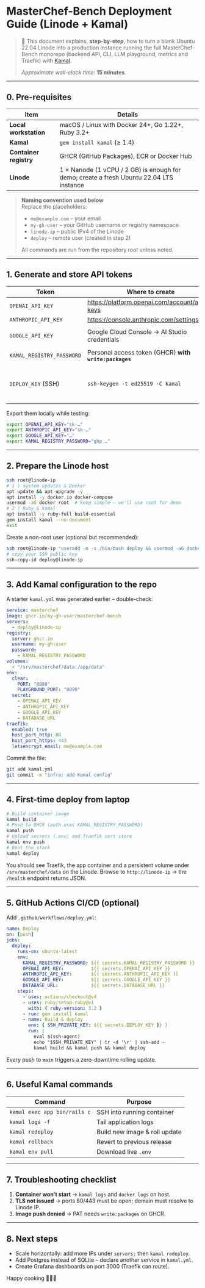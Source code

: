 # MasterChef-Bench Deployment Guide (Linode + Kamal)

> 🚀 This document explains, **step-by-step**, how to turn a blank Ubuntu 22.04 Linode into a production instance running the full MasterChef-Bench monorepo (backend API, CLI, LLM playground, metrics and Traefik) with [Kamal](https://kamal-deploy.org).
>
> _Approximate wall-clock time_: **15 minutes**.

---

## 0. Pre-requisites

| Item                   | Details                                                                                 |
| ---------------------- | --------------------------------------------------------------------------------------- |
| **Local workstation**  | macOS / Linux with Docker 24+, Go 1.22+, Ruby 3.2+                                      |
| **Kamal**              | `gem install kamal` (≥ 1.4)                                                             |
| **Container registry** | GHCR (GitHub Packages), ECR or Docker Hub                                               |
| **Linode**             | 1 × Nanode (1 vCPU / 2 GB) is enough for demo; create a fresh Ubuntu 22.04 LTS instance |

> **Naming convention used below**  
> Replace the placeholders:
>
> - `me@example.com` – your email
> - `my-gh-user` – your GitHub username or registry namespace
> - `linode-ip` – public IPv4 of the Linode
> - `deploy` – remote user (created in step 2)
>
> All commands are run from the repository root unless noted.

---

## 1. Generate and store API tokens

| Token                     | Where to create                                        | Scope                        | Where to save                                                                                 |
| ------------------------- | ------------------------------------------------------ | ---------------------------- | --------------------------------------------------------------------------------------------- |
| `OPENAI_API_KEY`          | <https://platform.openai.com/account/api-keys>         | `tts:all, models:read`       | GitHub → _Settings → Secrets → Actions_                                                       |
| `ANTHROPIC_API_KEY`       | <https://console.anthropic.com/settings/keys>          | _default_                    | GitHub Secrets                                                                                |
| `GOOGLE_API_KEY`          | Google Cloud Console → AI Studio credentials           | Vertex `generative-language` | GitHub Secrets                                                                                |
| `KAMAL_REGISTRY_PASSWORD` | Personal access token (GHCR) **with `write:packages`** | push images                  | GitHub Secrets                                                                                |
| `DEPLOY_KEY` (SSH)        | `ssh-keygen -t ed25519 -C kamal`                       | N/A                          | ① add _public_ key to `~/.ssh/authorized_keys` on Linode ② add _private_ key to GitHub Secret |

Export them locally while testing:

```bash
export OPENAI_API_KEY="sk-…"
export ANTHROPIC_API_KEY="sk-…"
export GOOGLE_API_KEY="…"
export KAMAL_REGISTRY_PASSWORD="ghp_…"
```

---

## 2. Prepare the Linode host

```bash
ssh root@linode-ip
# 1 ) system updates & Docker
apt update && apt upgrade -y
apt install -y docker.io docker-compose
usermod -aG docker root  # keep simple – we'll use root for demo
# 2 ) Ruby & Kamal
apt install -y ruby-full build-essential
gem install kamal --no-document
exit
```

Create a non-root user (optional but recommended):

```bash
ssh root@linode-ip "useradd -m -s /bin/bash deploy && usermod -aG docker deploy"
# copy your SSH public key
ssh-copy-id deploy@linode-ip
```

---

## 3. Add Kamal configuration to the repo

A starter `kamal.yml` was generated earlier – double-check:

```yaml
service: masterchef
image: ghcr.io/my-gh-user/masterchef-bench
servers:
  - deploy@linode-ip
registry:
  server: ghcr.io
  username: my-gh-user
  password:
    - KAMAL_REGISTRY_PASSWORD
volumes:
  - "/srv/masterchef/data:/app/data"
env:
  clear:
    PORT: "8080"
    PLAYGROUND_PORT: "8090"
  secret:
    - OPENAI_API_KEY
    - ANTHROPIC_API_KEY
    - GOOGLE_API_KEY
    - DATABASE_URL
traefik:
  enabled: true
  host_port_http: 80
  host_port_https: 443
  letsencrypt_email: me@example.com
```

Commit the file:

```bash
git add kamal.yml
git commit -m "infra: add Kamal config"
```

---

## 4. First-time deploy from laptop

```bash
# Build container image
kamal build
# Push to GHCR (auth uses KAMAL_REGISTRY_PASSWORD)
kamal push
# Upload secrets (.env) and Traefik cert store
kamal env push
# Boot the stack
kamal deploy
```

You should see Traefik, the app container and a persistent volume under `/srv/masterchef/data` on the Linode. Browse to `http://linode-ip` → the `/health` endpoint returns JSON.

---

## 5. GitHub Actions CI/CD (optional)

Add `.github/workflows/deploy.yml`:

```yaml
name: Deploy
on: [push]
jobs:
  deploy:
    runs-on: ubuntu-latest
    env:
      KAMAL_REGISTRY_PASSWORD: ${{ secrets.KAMAL_REGISTRY_PASSWORD }}
      OPENAI_API_KEY:          ${{ secrets.OPENAI_API_KEY }}
      ANTHROPIC_API_KEY:       ${{ secrets.ANTHROPIC_API_KEY }}
      GOOGLE_API_KEY:          ${{ secrets.GOOGLE_API_KEY }}
      DATABASE_URL:            ${{ secrets.DATABASE_URL }}
    steps:
      - uses: actions/checkout@v4
      - uses: ruby/setup-ruby@v1
        with: { ruby-version: 3.2 }
      - run: gem install kamal
      - name: Build & deploy
        env: { SSH_PRIVATE_KEY: ${{ secrets.DEPLOY_KEY }} }
        run: |
          eval $(ssh-agent)
          echo "$SSH_PRIVATE_KEY" | tr -d '\r' | ssh-add -
          kamal build && kamal push && kamal deploy
```

Every push to `main` triggers a zero-downtime rolling update.

---

## 6. Useful Kamal commands

| Command                      | Purpose                       |
| ---------------------------- | ----------------------------- |
| `kamal exec app bin/rails c` | SSH into running container    |
| `kamal logs -f`              | Tail application logs         |
| `kamal redeploy`             | Build new image & roll update |
| `kamal rollback`             | Revert to previous release    |
| `kamal env pull`             | Download live `.env`          |

---

## 7. Troubleshooting checklist

1. **Container won't start** → `kamal logs` and `docker logs` on host.
2. **TLS not issued** → ports 80/443 must be open; domain must resolve to Linode IP.
3. **Image push denied** → PAT needs `write:packages` on GHCR.

---

## 8. Next steps

- Scale horizontally: add more IPs under `servers:` then `kamal redeploy`.
- Add Postgres instead of SQLite – declare another service in `kamal.yml`.
- Create Grafana dashboards on port 3000 (Traefik can route).

Happy cooking 🧑‍🍳🍲
